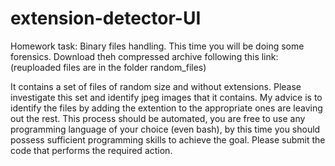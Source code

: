 # extension-detector-UI

Homework task: Binary files handling.
This time you will be doing some forensics.
Download theh compressed archive following this link: (reuploaded files are in the folder random_files)

It contains a set of files of random size and without extensions. Please investigate this set and identify jpeg images that it contains. My advice is to identify the files by adding the extention to the appropriate ones are leaving out the rest.
This process should be automated, you are free to use any programming language of your choice (even bash), by this time you should possess sufficient programming skills to achieve the goal.
Please submit the code that performs the required action.
